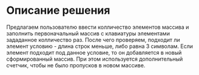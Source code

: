 # Описание решения
Предлагаем пользователю ввести колличество элементов массива и заполнить первоначальный массив с клавиатуры элементами зададанное колличество раз.
После чего проверяем, подходит ли элемент условию - длина строк меньше, либо равна 3 символам. Если элемент подходит под данное условие, то он добавляется в новый сформированный массив. При этом используется дополнительный счетчик, чтобы не было пропусков в новом массиве.